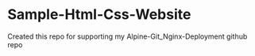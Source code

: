 # Sample-Html-Css-Website
Created this repo for supporting my Alpine-Git_Nginx-Deployment github repo
